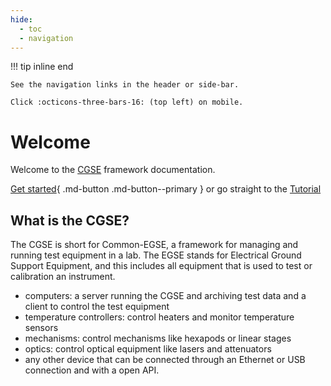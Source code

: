 ```yaml
---
hide:
  - toc
  - navigation
---
```


!!! tip inline end

    See the navigation links in the header or side-bar.

    Click :octicons-three-bars-16: (top left) on mobile.


# Welcome

Welcome to the [CGSE](https://github.com/IvS-KULeuven/cgse) framework documentation.

[Get started](./getting_started.md){ .md-button .md-button--primary } or go straight to the [Tutorial](./tutorial.md)


## What is the CGSE?

The CGSE is short for Common-EGSE, a framework for managing and running test equipment in a lab. The EGSE stands for 
Electrical Ground Support Equipment, and this includes all equipment that is used to test or calibration an instrument.

- computers: a server running the CGSE and archiving test data and a client to control the test equipment
- temperature controllers: control heaters and monitor temperature sensors
- mechanisms: control mechanisms like hexapods or linear stages 
- optics: control optical equipment like lasers and attenuators
- any other device that can be connected through an Ethernet or USB connection and with a open API.
